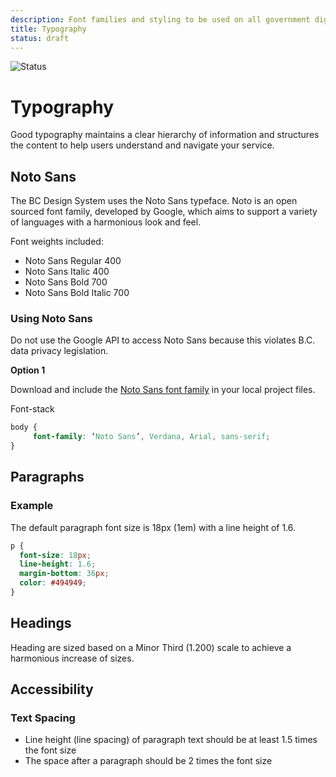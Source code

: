 ```yaml
---
description: Font families and styling to be used on all government digital websites and services.
title: Typography
status: draft
---
```


![Status](https://img.shields.io/badge/Recommended-Draft-orange.svg)

# Typography

Good typography maintains a clear hierarchy of information and structures the content to help users understand and navigate your service.

## Noto Sans

The BC Design System uses the Noto Sans typeface. Noto is an open sourced font family, developed by Google, which aims to support a variety of languages with a harmonious look and feel.

Font weights included:

* Noto Sans Regular 400
* Noto Sans Italic 400
* Noto Sans Bold 700
* Noto Sans Bold Italic 700


 ### Using Noto Sans
Do not use the Google API to access Noto Sans because this violates B.C. data privacy legislation.

**Option 1**

Download and include the [Noto Sans font family](https://github.com/bcgov/design-system/tree/master/styles/typography/fonts) in your local project files.


Font-stack

```css
body {
     font-family: ‘Noto Sans’, Verdana, Arial, sans-serif;
}
```


## Paragraphs

### Example

<component-preview path="styles/typography/paragraph-sample.html" height="300px" width="800px"> </component-preview>

The default paragraph font size is 18px (1em) with a line height of 1.6.

```css
p {
  font-size: 18px;
  line-height: 1.6;
  margin-bottom: 36px;
  color: #494949;
}
```

## Headings

Heading are sized based on a Minor Third (1.200) scale to achieve a harmonious increase of sizes. 

<component-preview path="styles/typography/header-sample.html" height="300px" width="800px"> </component-preview>

## Accessibility

### Text Spacing
* Line height (line spacing) of paragraph text should be at least 1.5 times the font size
* The space after a paragraph should be 2 times the font size
